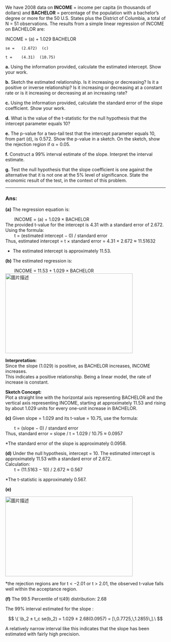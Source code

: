 We have 2008 data on **INCOME** = income per capita (in thousands of dollars) and **BACHELOR** = percentage of the population with a bachelor’s degree or more for the 50 U.S. States plus the District of Columbia, a total of N = 51 observations. The results from a simple linear regression of INCOME on BACHELOR are:

INCOME = (a) + 1.029 BACHELOR

    se =   (2.672)  (c)

    t =    (4.31)  (10.75)

**a.** Using the information provided, calculate the estimated intercept. Show your work.

**b.** Sketch the estimated relationship. Is it increasing or decreasing? Is it a positive or inverse relationship? Is it increasing or decreasing at a constant rate or is it increasing or decreasing at an increasing rate?

**c.** Using the information provided, calculate the standard error of the slope coefficient. Show your work.

**d.** What is the value of the t-statistic for the null hypothesis that the intercept parameter equals 10?

**e.** The p-value for a two-tail test that the intercept parameter equals 10, from part (d), is 0.572. Show the p-value in a sketch. On the sketch, show the rejection region if α = 0.05.

**f.** Construct a 99% interval estimate of the slope. Interpret the interval estimate.

**g.** Test the null hypothesis that the slope coefficient is one against the alternative that it is not one at the 5% level of significance. State the economic result of the test, in the context of this problem.

---
### Ans:

**(a)**
The regression equation is:

  INCOME = (a) + 1.029 × BACHELOR  
The provided t-value for the intercept is 4.31 with a standard error of 2.672.  
Using the formula:  
  t = (estimated intercept − 0) / standard error  
Thus, estimated intercept = t × standard error = 4.31 × 2.672 ≈ 11.51632  

* The estimated intercept is approximately 11.53.

**(b)**
The estimated regression is:

  INCOME = 11.53 + 1.029 × BACHELOR  
<img src="https://github.com/user-attachments/assets/6ed35ff5-b685-4bc7-b0c2-2d2ac9d9410a" alt="圖片描述" width="400" height="250" />

**Interpretation:**  
Since the slope (1.029) is positive, as BACHELOR increases, INCOME increases.  
This indicates a positive relationship. Being a linear model, the rate of increase is constant.

**Sketch Concept:**  
Plot a straight line with the horizontal axis representing BACHELOR and the vertical axis representing INCOME, starting at approximately 11.53 and rising by about 1.029 units for every one-unit increase in BACHELOR.

**(c)**
Given slope = 1.029 and its t-value = 10.75, use the formula:  

  t = (slope − 0) / standard error  
Thus, standard error = slope / t = 1.029 / 10.75 ≈ 0.0957  

*The standard error of the slope is approximately 0.0958.

**(d)**
Under the null hypothesis, intercept = 10. The estimated intercept is approximately 11.53 with a standard error of 2.672.  
Calculation:  
  t = (11.5163 − 10) / 2.672 ≈ 0.567 

*The t-statistic is approximately 0.567.

**(e)** 

<img src="https://github.com/user-attachments/assets/5e093594-4029-46b0-8627-ab84365703ac" alt="圖片描述" width="400" height="250" />

*the rejection regions are for t < −2.01 or t > 2.01, the observed t-value falls well within the acceptance region.

**(f)**
The 99.5 Percentile of t(49) distribution: 2.68

The 99% interval estimated for the slope :

$$
\( \b_2 ± t_c se(b_2) = 1.029 ± 2.68(0.0957) = [\,0.7725,\,1.2855\,].\
$$

A relatively narrow interval like this indicates that the slope has been estimated with fairly high precision.

